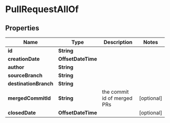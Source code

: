 

# PullRequestAllOf


## Properties

Name | Type | Description | Notes
------------ | ------------- | ------------- | -------------
**id** | **String** |  | 
**creationDate** | **OffsetDateTime** |  | 
**author** | **String** |  | 
**sourceBranch** | **String** |  | 
**destinationBranch** | **String** |  | 
**mergedCommitId** | **String** | the commit id of merged PRs |  [optional]
**closedDate** | **OffsetDateTime** |  |  [optional]



